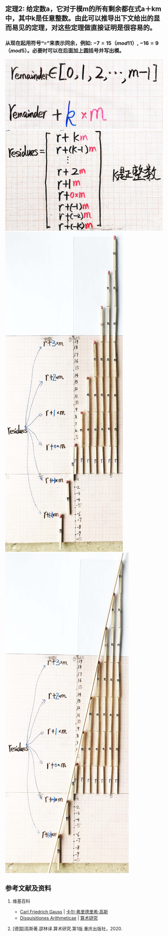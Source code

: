 ## 定理2: 给定数a，它对于模m的所有剩余都在式a＋km中，其中k是任意整数。由此可以推导出下文给出的显而易见的定理，对这些定理做直接证明是很容易的。
### 从现在起用符号“≡”来表示同余，例如: $-7≡15（mod 11）$, $-16≡9（mod 5）$。必要时可以在后面加上圆括号并写出模。

![](/images/数论/高斯的算术研究中典型的推演实验/章1/定理2/2-1.jpg)
![](/images/数论/高斯的算术研究中典型的推演实验/章1/定理2/2-2.jpg)
![](/images/数论/高斯的算术研究中典型的推演实验/章1/定理2/2-3.jpg)
![](/images/数论/高斯的算术研究中典型的推演实验/章1/定理2/2-4.jpg)

## 参考文献及资料

1. 维基百科
	- [Carl Friedrich Gauss](https://en.wikipedia.org/wiki/Carl_Friedrich_Gauss) | [卡尔·弗里德里希·高斯](https://zh.wikipedia.org/wiki/%E5%8D%A1%E7%88%BE%C2%B7%E5%BC%97%E9%87%8C%E5%BE%B7%E9%87%8C%E5%B8%8C%C2%B7%E9%AB%98%E6%96%AF) 
	- [Disquisitiones Arithmeticae](https://en.wikipedia.org/wiki/Disquisitiones_Arithmeticae) | [算术研究](https://zh.wikipedia.org/wiki/算术研究) 

2. [德国]高斯著.邵林译.算术研究.第1版.重庆出版社，2020.




